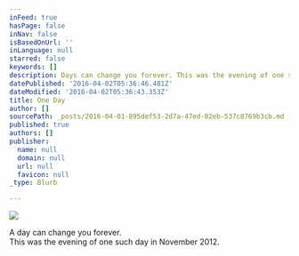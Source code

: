 ```yaml
---
inFeed: true
hasPage: false
inNav: false
isBasedOnUrl: ''
inLanguage: null
starred: false
keywords: []
description: Days can change you forever. This was the evening of one such day in November 2012.
datePublished: '2016-04-02T05:36:46.481Z'
dateModified: '2016-04-02T05:36:43.353Z'
title: One Day
author: []
sourcePath: _posts/2016-04-01-895def53-2d7a-47ed-82eb-537c8769b3cb.md
published: true
authors: []
publisher:
  name: null
  domain: null
  url: null
  favicon: null
_type: Blurb

---
```

![](https://s3-us-west-2.amazonaws.com/the-grid-img/p/79e78169e871c900b8ad7f7126594de41281d635.jpg)

A day can change you forever.   
This was the evening of one such day in November 2012\.